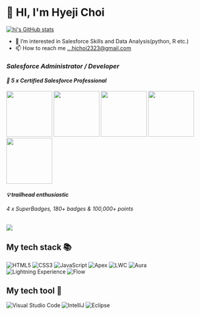 <h1>👋 HI, I'm Hyeji Choi </h1>


<!---
hj2323/hj2323 is a ✨ special ✨ repository because its `README.md` (this file) appears on your GitHub profile.
You can click the Preview link to take a look at your changes.
--->
[![hj's GitHub stats](https://github-readme-stats.vercel.app/api?username=hj2323)](https://github.com/hj2323/github-readme-stats)
- 👀 I’m interested in Salesforce Skills and Data Analysis(python, R etc.)<br>
- 📫 How to reach me ...hjchoi2323@gmail.com
 
<p>
  <em>
    <h3>
      Salesforce Administrator / Developer
    </h3>
  </em>
  <em>
    <h4>
    📜 5 x Certified Salesforce Professional 
    </h4>
    <img src="https://drm.file.force.com/servlet/servlet.ImageServer?id=0153k00000A5Mu5&oid=00DF0000000gZsu&lastMod=1617267801000" width="120px">
     <img src="https://drm.file.force.com/servlet/servlet.ImageServer?id=0153k00000A5Mu1&oid=00DF0000000gZsu&lastMod=1617267944000" width="120px">
     <img src="https://drm.file.force.com/servlet/servlet.ImageServer?id=0153k00000A5Mtl&oid=00DF0000000gZsu&lastMod=1617268490000" width="120px">
     <img src="https://drm.file.force.com/servlet/servlet.ImageServer?id=0153k00000A5Mtz&oid=00DF0000000gZsu&lastMod=1617268528000" width="120px">
     <img src="https://drm.file.force.com/servlet/servlet.ImageServer?id=0153k00000A5Mtm&oid=00DF0000000gZsu&lastMod=1617268326000" width="120px">
 
    
  </em>
    
  
   <em>
    <h4>
     💡 trailhead enthusiastic 
    </h4>
     <h6>
      4 x SuperBadges, 180+ badges & 100,000+ points
     </h6>
     <img src="https://res.cloudinary.com/trailhead/image/upload/public-trailhead/assets/images/ranks/ranger.png">
  </em>
  
  
 <br />
  <h2> My tech stack 📚</h2>
  
  ![HTML5](https://img.shields.io/badge/-HTML5-E34F26?style=flat-square&logo=html5&logoColor=ffffff)
  ![CSS3](https://img.shields.io/badge/-CSS3-1572B6?style=flat-square&logo=CSS3&logoColor=ffffff)
  ![JavaScript](https://img.shields.io/badge/-JavaScript-F7DF1E?style=flat-square&logo=JavaScript&logoColor=ffffff)
  ![Apex](https://img.shields.io/badge/-Apex-2F8D46?style=flat-square&logo=salesforce&logoColor=ffffff)
  ![LWC](https://img.shields.io/badge/-LWC-yellowgreen?style=flat-square&logo=salesforce&logoColor=ffffff)
  ![Aura](https://img.shields.io/badge/-Aura-blueviolet?style=flat-square&logo=salesforce&logoColor=ffffff)
  ![Lightning Experience](https://img.shields.io/badge/-LightningExperience-00A1E0?style=flat-square&logo=salesforce&logoColor=ffffff)
  ![Flow](https://img.shields.io/badge/-Flow-00A1E0?style=flat-square&logo=salesforce&logoColor=ffffff)
 
  
  <h2> My tech tool 🧰</h2>

  ![Visual Studio Code](https://img.shields.io/badge/-VisualStudioCode-007ACC?style=flat-square&logo=VisualStudioCode&logoColor=ffffff)
  ![IntelliJ](https://img.shields.io/badge/-IntelliJ-000000?style=flat-square&logo=IntelliJIDEA&logoColor=ffffff)
 ![Eclipse](https://img.shields.io/badge/-Eclipse-2C2255?style=flat-square&logo=Eclipse&logoColor=ffffff)
  


